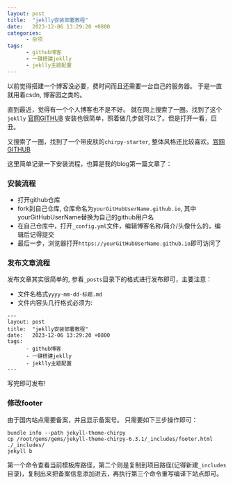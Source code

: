 ```yaml
---
layout: post
title:  "jeklly安装部署教程"
date:   2023-12-06 13:29:20 +0800
categories:
      - 杂项
tags:
      - github博客
      - 一键搭建jeklly
      - jeklly主题配置
---
```


以前觉得搭建一个博客没必要，费时间而且还需要一台自己的服务器。 于是一直就用着csdn, 博客园之类的。

直到最近，觉得有一个个人博客也不是不好。 就在网上搜索了一圈。找到了这个 `jeklly`
[官网GITHUB](https://github.com/jekyll/jekyll)
安装也很简单，照着做几步就可以了。但是打开一看，巨丑。

又搜索了一圈，找到了一个带皮肤的`chirpy-starter`, 整体风格还比较喜欢。[官网GITHUB](https://github.com/cotes2020/chirpy-starter)

这里简单记录一下安装流程，也算是我的blog第一篇文章了：

### 安装流程
- 打开github仓库
- fork到自己仓库, 仓库命名为`yourGitHubUserName.github.io`, 其中yourGitHubUserName替换为自己的github用户名
- 在自己仓库中，打开`_config.yml`文件，编辑博客名称/简介/头像什么的，编辑后记得提交
- 最后一步，浏览器打开`https://yourGitHubUserName.github.io`即可访问了


### 发布文章流程

发布文章其实很简单的, 参看`_posts`目录下的格式进行发布即可，主要注意：
- 文件名格式`yyyy-mm-dd-标题.md`
- 文件内容头几行格式必须为:
```
---
layout: post
title:  "jeklly安装部署教程"
date:   2023-12-06 13:29:20 +0800
tags:
      - github博客
      - 一键搭建jeklly
      - jeklly主题配置
---
```

写完即可发布!


### 修改footer
由于国内站点需要备案，并且显示备案号。
只需要如下三步操作即可：
```shell
bundle info --path jekyll-theme-chirpy
cp /root/gems/gems/jekyll-theme-chirpy-6.3.1/_includes/footer.html ./_includes/
jekyll b

```
第一个命令查看当前模板库路径，第二个则是复制到项目路径(记得新建`_includes`目录)，复制出来把备案信息添加进去，再执行第三个命令重写编译下站点即可。



